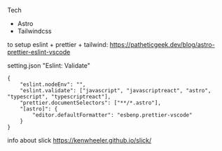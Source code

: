 Tech

- Astro
- Tailwindcss

to setup eslint + prettier + tailwind: https://patheticgeek.dev/blog/astro-prettier-eslint-vscode

setting.json "Eslint: Validate"

```
{
	"eslint.nodeEnv": "",
	"eslint.validate": ["javascript", "javascriptreact", "astro", "typescript", "typescriptreact"],
	"prettier.documentSelectors": ["**/*.astro"],
	"[astro]": {
		"editor.defaultFormatter": "esbenp.prettier-vscode"
	}
}
```


info about slick https://kenwheeler.github.io/slick/
